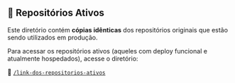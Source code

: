 ## 📁 Repositórios Ativos

Este diretório contém **cópias idênticas** dos repositórios originais que estão sendo utilizados em produção.

Para acessar os repositórios ativos (aqueles com deploy funcional e atualmente hospedados), acesse o diretório:

🔗 [`/link-dos-repositorios-ativos`](../link-dos-repositorios-ativos)
